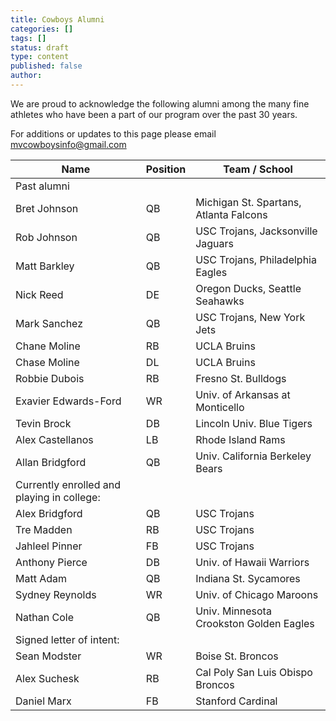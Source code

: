 ```yaml
---
title: Cowboys Alumni
categories: []
tags: []
status: draft
type: content
published: false
author: 
---
```

We are proud to acknowledge the following alumni among the many fine athletes who have been a part of our program over the past 30 years.

For additions or updates to this page please email mvcowboysinfo@gmail.com

| Name | Position | Team / School |
| --- | --- | --- |
| Past alumni |
| Bret Johnson | QB | Michigan St. Spartans, Atlanta Falcons |
| Rob Johnson | QB | USC Trojans, Jacksonville Jaguars |
| Matt Barkley | QB | USC Trojans, Philadelphia Eagles |
| Nick Reed | DE | Oregon Ducks, Seattle Seahawks |
| Mark Sanchez | QB | USC Trojans, New York Jets |
| Chane Moline | RB | UCLA Bruins |
| Chase Moline | DL | UCLA Bruins |
| Robbie Dubois | RB | Fresno St. Bulldogs |
| Exavier Edwards-Ford | WR | Univ. of Arkansas at Monticello |
| Tevin Brock | DB | Lincoln Univ. Blue Tigers |
| Alex Castellanos | LB | Rhode Island Rams |
| Allan Bridgford | QB | Univ. California Berkeley Bears |
| Currently enrolled and playing in college: |
| Alex Bridgford | QB | USC Trojans |
| Tre Madden | RB | USC Trojans |
| Jahleel Pinner | FB | USC Trojans |
| Anthony Pierce | DB | Univ. of Hawaii Warriors |
| Matt Adam | QB | Indiana St. Sycamores |
| Sydney Reynolds | WR | Univ. of Chicago Maroons |
| Nathan Cole | QB | Univ. Minnesota Crookston Golden Eagles |
| Signed letter of intent: |
| Sean Modster | WR | Boise St. Broncos |
| Alex Suchesk | RB | Cal Poly San Luis Obispo Broncos |
| Daniel Marx | FB | Stanford Cardinal |

